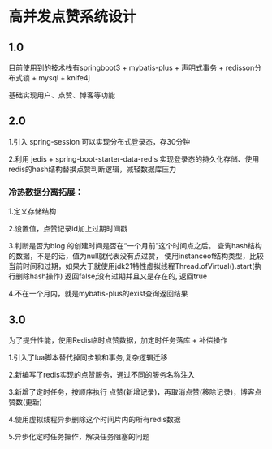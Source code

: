 # 高并发点赞系统设计

## 1.0
目前使用到的技术栈有springboot3 + mybatis-plus + 声明式事务 + redisson分布式锁 + mysql + knife4j

基础实现用户、点赞、博客等功能

## 2.0
1.引入 spring-session 可以实现分布式登录态，存30分钟

2.利用 jedis + spring-boot-starter-data-redis 实现登录态的持久化存储、使用redis的hash结构替换点赞判断逻辑，减轻数据库压力

### 冷热数据分离拓展：
1.定义存储结构

2.设置值，点赞记录id加上过期时间戳

3.判断是否为blog 的创建时间是否在“一个月前”这个时间点之后。 查询hash结构的数据，不是的话，值为null就代表没有点过赞， 使用instanceof结构类型，比较当前时间和过期，如果大于就使用jdk21特性虚拟线程Thread.ofVirtual().start(执行删除hash操作) 返回false;没有过期并且又是存在的, 返回true

4.不在一个月内，就是mybatis-plus的exist查询返回结果

## 3.0
为了提升性能，使用Redis临时点赞数据，加定时任务落库 + 补偿操作

1.引入了lua脚本替代掉同步锁和事务,复杂逻辑迁移

2.新编写了redis实现的点赞服务，通过不同的服务名称注入

3.新增了定时任务，按顺序执行 点赞(新增记录)，再取消点赞(移除记录)，博客点赞数(更新)

4.使用虚拟线程异步删除这个时间片内的所有redis数据

5.异步化定时任务操作，解决任务阻塞的问题